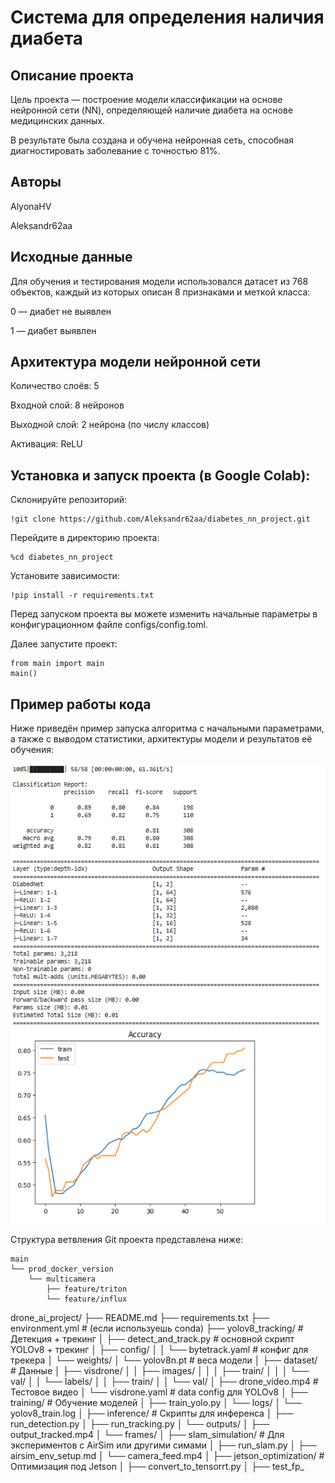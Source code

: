 # Система для определения наличия диабета

## Описание проекта
Цель проекта — построение модели классификации на основе нейронной сети (NN), определяющей наличие диабета на основе медицинских данных.

В результате была создана и обучена нейронная сеть, способная диагностировать заболевание с точностью 81%.

## Авторы
AlyonaHV

Aleksandr62aa

## Исходные данные
Для обучения и тестирования модели использовался датасет из 768 объектов, каждый из которых описан 8 признаками и меткой класса:

0 — диабет не выявлен

1 — диабет выявлен

## Архитектура модели нейронной сети
Количество слоёв: 5

Входной слой: 8 нейронов

Выходной слой: 2 нейрона (по числу классов)

Активация: ReLU

## Установка и запуск проекта (в Google Colab):
Склонируйте репозиторий:
```
!git clone https://github.com/Aleksandr62aa/diabetes_nn_project.git
```
Перейдите в директорию проекта:
```
%cd diabetes_nn_project
```
Установите зависимости:
```
!pip install -r requirements.txt
```
Перед запуском проекта вы можете изменить начальные параметры в конфигурационном файле configs/config.toml.

Далее запустите проект:
```
from main import main
main()
```
## Пример работы кода
Ниже приведён пример запуска алгоритма с начальными параметрами, а также с выводом статистики, архитектуры модели и результатов её обучения:

![1](https://github.com/Aleksandr62aa/diabetes_nn_project/blob/main/results/results.png)

Структура ветвления Git проекта представлена ниже:

```
main
└── prod_docker_version
    └── multicamera
        ├── feature/triton
        └── feature/influx
```


drone_ai_project/
├── README.md
├── requirements.txt
├── environment.yml             # (если используешь conda)
├── yolov8_tracking/            # Детекция + трекинг
│   ├── detect_and_track.py     # основной скрипт YOLOv8 + трекинг
│   ├── config/
│   │   └── bytetrack.yaml      # конфиг для трекера
│   └── weights/
│       └── yolov8n.pt          # веса модели
│
├── dataset/                    # Данные
│   ├── visdrone/
│   │   ├── images/
│   │   │   ├── train/
│   │   │   └── val/
│   │   └── labels/
│   │       ├── train/
│   │       └── val/
│   ├── drone_video.mp4         # Тестовое видео
│   └── visdrone.yaml           # data config для YOLOv8
│
├── training/                   # Обучение моделей
│   ├── train_yolo.py
│   └── logs/
│       └── yolov8_train.log
│
├── inference/                  # Скрипты для инференса
│   ├── run_detection.py
│   ├── run_tracking.py
│   └── outputs/
│       ├── output_tracked.mp4
│       └── frames/
│
├── slam_simulation/            # Для экспериментов с AirSim или другими симами
│   ├── run_slam.py
│   ├── airsim_env_setup.md
│   └── camera_feed.mp4
│
├── jetson_optimization/        # Оптимизация под Jetson
│   ├── convert_to_tensorrt.py
│   ├── test_fp_
